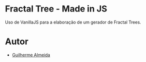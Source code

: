 # Fractal Tree - Made in JS

Uso de VanillaJS para a elaboração de um gerador de Fractal Trees.

# Autor

* [Guilherme Almeida](https://github.com/guiananias)
